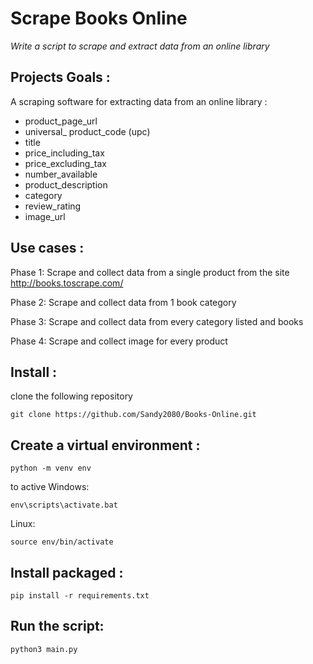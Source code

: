 

# Scrape Books Online 

*Write a script to scrape and extract data from an online library*

## Projects Goals :

A scraping software for extracting data from an online library :  

- product_page_url
- universal_ product_code (upc)
- title
- price_including_tax
- price_excluding_tax
- number_available
- product_description
- category
- review_rating
- image_url

## Use cases :  

Phase 1: Scrape and collect data from a single product from the site http://books.toscrape.com/   
  
Phase 2: Scrape and collect data from 1 book category  
  
Phase 3: Scrape and collect data from every category listed and books   
  
Phase 4: Scrape and collect image for every product  
  
## Install :  

clone the following repository
```
git clone https://github.com/Sandy2080/Books-Online.git
```
## Create a virtual environment :  
```
python -m venv env
```
to active
Windows:
```
env\scripts\activate.bat
```
Linux:
```
source env/bin/activate
```
## Install packaged :
```
pip install -r requirements.txt
```
## Run the script:
```
python3 main.py
```
